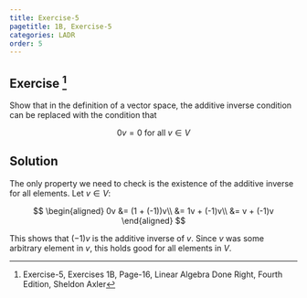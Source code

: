 ```yaml
---
title: Exercise-5
pagetitle: 1B, Exercise-5
categories: LADR
order: 5
---
```


## Exercise [^1]

Show that in the definition of a vector space, the additive inverse condition can be replaced with the condition that

$$
0v = 0 \text{ for all } v \in V
$$

## Solution

The only property we need to check is the existence of the additive inverse for all elements. Let $v \in V$:

$$
\begin{aligned}
0v &= (1 + (-1))v\\
   &= 1v + (-1)v\\
   &= v + (-1)v
\end{aligned}
$$

This shows that $(-1)v$ is the additive inverse of $v$. Since $v$ was some arbitrary element in $v$, this holds good for all elements in $V$.

[^1]: Exercise-5, Exercises 1B, Page-16, Linear Algebra Done Right, Fourth Edition, Sheldon Axler